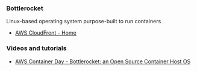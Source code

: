 ### Bottlerocket
Linux-based operating system purpose-built to run containers

- [AWS CloudFront - Home](https://aws.amazon.com/cloudfront/)

### Videos and tutorials
- [AWS Container Day - Bottlerocket: an Open Source Container Host OS](https://youtu.be/L33l7Yd8oZM)
